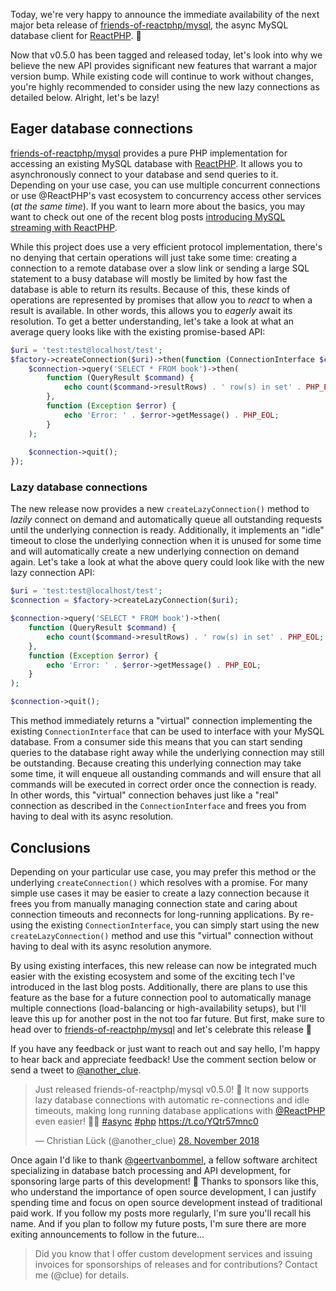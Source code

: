 Today, we're very happy to announce the immediate availability of the next major beta release of [friends-of-reactphp/mysql](https://github.com/friends-of-reactphp/mysql), the async MySQL database client for [ReactPHP](https://reactphp.org/). 🎉

Now that v0.5.0 has been tagged and released today, let's look into why we believe the new API provides significant new features that warrant a major version bump. While existing code will continue to work without changes, you're highly recommended to consider using the new lazy connections as detailed below. Alright, let's be lazy!

## Eager database connections

[friends-of-reactphp/mysql](https://github.com/friends-of-reactphp/mysql) provides a pure PHP implementation for accessing an existing MySQL database with [ReactPHP](https://reactphp.org/). It allows you to asynchronously connect to your database and send queries to it. Depending on your use case, you can use multiple concurrent connections or use @ReactPHP's vast ecosystem to concurrency access other services (*at the same time*). If you want to learn more about the basics, you may want to check out one of the recent blog posts [introducing MySQL streaming with ReactPHP](https://clue.engineering/2018/introducing-reactphp-mysql).

While this project does use a very efficient protocol implementation, there's no denying that certain operations will just take some time: creating a connection to a remote database over a slow link or sending a large SQL statement to a busy database will mostly be limited by how fast the database is able to return its results. Because of this, these kinds of operations are represented by promises that allow you to *react* to when a result is available. In other words, this allows you to *eagerly* await its resolution. To get a better understanding, let's take a look at what an average query looks like with the existing promise-based API:

```php
$uri = 'test:test@localhost/test';
$factory->createConnection($uri)->then(function (ConnectionInterface $connection) {
    $connection->query('SELECT * FROM book')->then(
        function (QueryResult $command) {
            echo count($command->resultRows) . ' row(s) in set' . PHP_EOL;
        },
        function (Exception $error) {
            echo 'Error: ' . $error->getMessage() . PHP_EOL;
        }
    );
    
    $connection->quit();
});
```

### Lazy database connections

The new release now provides a new `createLazyConnection()` method to *lazily* connect on demand and automatically queue all outstanding requests until the underlying connection is ready. Additionally, it implements an "idle" timeout to close the underlying connection when it is unused for some time and will automatically create a new underlying connection on demand again. Let's take a look at what the above query could look like with the new lazy connection API:

```php
$uri = 'test:test@localhost/test';
$connection = $factory->createLazyConnection($uri);

$connection->query('SELECT * FROM book')->then(
    function (QueryResult $command) {
        echo count($command->resultRows) . ' row(s) in set' . PHP_EOL;
    },
    function (Exception $error) {
        echo 'Error: ' . $error->getMessage() . PHP_EOL;
    }
);

$connection->quit();
```

This method immediately returns a "virtual" connection implementing the existing `ConnectionInterface` that can be used to interface with your MySQL database. From a consumer side this means that you can start sending queries to the database right away while the underlying connection may still be outstanding. Because creating this underlying connection may take some time, it will enqueue all oustanding commands and will ensure that all commands will be executed in correct order once the connection is ready. In other words, this "virtual" connection behaves just like a "real" connection as described in the `ConnectionInterface` and frees you from having to deal with its async resolution.

## Conclusions

Depending on your particular use case, you may prefer this method or the underlying `createConnection()` which resolves with a promise. For many simple use cases it may be easier to create a lazy connection because it frees you from manually managing connection state and caring about connection timeouts and reconnects for long-running applications. By re-using the existing `ConnectionInterface`, you can simply start using the new `createLazyConnection()` method and use this "virtual" connection without having to deal with its async resolution anymore.

By using existing interfaces, this new release can now be integrated much easier with the existing ecosystem and some of the exciting tech I've introduced in the last blog posts. Additionally, there are plans to use this feature as the base for a future connection pool to automatically manage multiple connections (load-balancing or high-availability setups), but I'll leave this up for another post in the not too far future. But first, make sure to head over to [friends-of-reactphp/mysql](https://github.com/friends-of-reactphp/mysql) and let's celebrate this release 🎉

If you have any feedback or just want to reach out and say hello, I'm happy to hear back and appreciate feedback! Use the comment section below or send a tweet to [@another_clue](https://twitter.com/another_clue).

<blockquote class="twitter-tweet" data-lang="de"><p lang="en" dir="ltr">Just released friends-of-reactphp/mysql v0.5.0! 🎉 It now supports lazy database connections with automatic re-connections and idle timeouts, making long running database applications with <a href="https://twitter.com/reactphp?ref_src=twsrc%5Etfw">@ReactPHP</a> even easier! 🐘💪 <a href="https://twitter.com/hashtag/async?src=hash&amp;ref_src=twsrc%5Etfw">#async</a> <a href="https://twitter.com/hashtag/php?src=hash&amp;ref_src=twsrc%5Etfw">#php</a> <a href="https://t.co/YQtr57mnc0">https://t.co/YQtr57mnc0</a></p>&mdash; Christian Lück (@another_clue) <a href="https://twitter.com/another_clue/status/1067867796078501890?ref_src=twsrc%5Etfw">28. November 2018</a></blockquote>

Once again I'd like to thank [@geertvanbommel](https://github.com/geertvanbommel), a fellow software architect specializing in database batch processing and API development, for sponsoring large parts of this development! 🎉 Thanks to sponsors like this, who understand the importance of open source development, I can justify spending time and focus on open source development instead of traditional paid work. If you follow my posts more regularly, I'm sure you'll recall his name. And if you plan to follow my future posts, I'm sure there are more exiting announcements to follow in the future…

> Did you know that I offer custom development services and issuing invoices for sponsorships of releases and for contributions? Contact me (@clue) for details.
